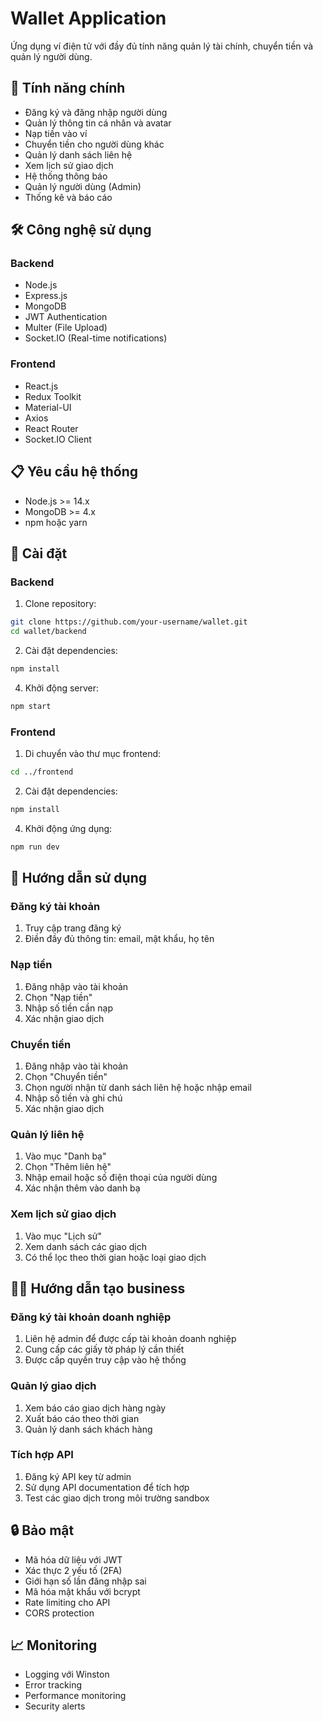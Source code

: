 # Wallet Application

Ứng dụng ví điện tử với đầy đủ tính năng quản lý tài chính, chuyển tiền và quản lý người dùng.

## 🚀 Tính năng chính

- Đăng ký và đăng nhập người dùng
- Quản lý thông tin cá nhân và avatar
- Nạp tiền vào ví
- Chuyển tiền cho người dùng khác
- Quản lý danh sách liên hệ
- Xem lịch sử giao dịch
- Hệ thống thông báo
- Quản lý người dùng (Admin)
- Thống kê và báo cáo

## 🛠 Công nghệ sử dụng

### Backend
- Node.js
- Express.js
- MongoDB
- JWT Authentication
- Multer (File Upload)
- Socket.IO (Real-time notifications)

### Frontend
- React.js
- Redux Toolkit
- Material-UI
- Axios
- React Router
- Socket.IO Client

## 📋 Yêu cầu hệ thống

- Node.js >= 14.x
- MongoDB >= 4.x
- npm hoặc yarn

## 🔧 Cài đặt

### Backend

1. Clone repository:
```bash
git clone https://github.com/your-username/wallet.git
cd wallet/backend
```

2. Cài đặt dependencies:
```bash
npm install
```


4. Khởi động server:
```bash
npm start
```

### Frontend

1. Di chuyển vào thư mục frontend:
```bash
cd ../frontend
```

2. Cài đặt dependencies:
```bash
npm install
```

4. Khởi động ứng dụng:
```bash
npm run dev
```

## 📱 Hướng dẫn sử dụng

### Đăng ký tài khoản
1. Truy cập trang đăng ký
2. Điền đầy đủ thông tin: email, mật khẩu, họ tên

### Nạp tiền
1. Đăng nhập vào tài khoản
2. Chọn "Nạp tiền"
3. Nhập số tiền cần nạp
4. Xác nhận giao dịch

### Chuyển tiền
1. Đăng nhập vào tài khoản
2. Chọn "Chuyển tiền"
3. Chọn người nhận từ danh sách liên hệ hoặc nhập email
4. Nhập số tiền và ghi chú
5. Xác nhận giao dịch

### Quản lý liên hệ
1. Vào mục "Danh bạ"
2. Chọn "Thêm liên hệ"
3. Nhập email hoặc số điện thoại của người dùng
4. Xác nhận thêm vào danh bạ

### Xem lịch sử giao dịch
1. Vào mục "Lịch sử"
2. Xem danh sách các giao dịch
3. Có thể lọc theo thời gian hoặc loại giao dịch

## 👨‍💼 Hướng dẫn tạo business

### Đăng ký tài khoản doanh nghiệp
1. Liên hệ admin để được cấp tài khoản doanh nghiệp
2. Cung cấp các giấy tờ pháp lý cần thiết
3. Được cấp quyền truy cập vào hệ thống

### Quản lý giao dịch
1. Xem báo cáo giao dịch hàng ngày
2. Xuất báo cáo theo thời gian
3. Quản lý danh sách khách hàng

### Tích hợp API
1. Đăng ký API key từ admin
2. Sử dụng API documentation để tích hợp
3. Test các giao dịch trong môi trường sandbox

## 🔒 Bảo mật

- Mã hóa dữ liệu với JWT
- Xác thực 2 yếu tố (2FA)
- Giới hạn số lần đăng nhập sai
- Mã hóa mật khẩu với bcrypt
- Rate limiting cho API
- CORS protection

## 📈 Monitoring

- Logging với Winston
- Error tracking
- Performance monitoring
- Security alerts
